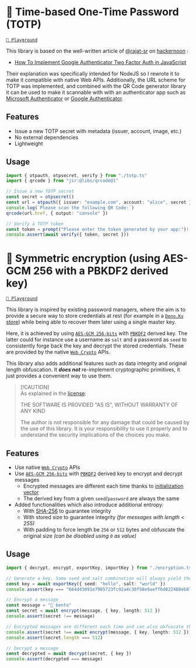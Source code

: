 # 🔑 Time-based One-Time Password (TOTP)

[`🦕 Playground`](https://dash.deno.com/playground/libs-totp)

This library is based on the well-written article of [@rajat-sr](https://github.com/rajat-sr) on [hackernoon](https://hackernoon.com) :

- [How To Implement Google Authenticator Two Factor Auth in JavaScript](https://hackernoon.com/how-to-implement-google-authenticator-two-factor-auth-in-javascript-091wy3vh3)

Their explanation was specifically intended for NodeJS so I rewrote it to make it compatible with native Web APIs. Additionally, the URL scheme for TOTP was implemented, and combined with the QR Code generator library it can be used to make it scannable with with an authenticator
app such as [Microsoft Authenticator](https://support.microsoft.com/en-us/account-billing/download-and-install-the-microsoft-authenticator-app-351498fc-850a-45da-b7b6-27e523b8702a) or
[Google Authenticator](https://play.google.com/store/apps/details?id=com.google.android.apps.authenticator2&pli=1).

## Features

- Issue a new TOTP secret with metadata (issuer, account, image, etc.)
- No external dependencies
- Lightweight

## Usage

```ts
import { otpauth, otpsecret, verify } from "./totp.ts"
import { qrcode } from "jsr:@libs/qrcode@1"

// Issue a new TOTP secret
const secret = otpsecret()
const url = otpauth({ issuer: "example.com", account: "alice", secret })
console.log(`Please scan the following QR Code:`)
qrcode(url.href, { output: "console" })

// Verify a TOTP token
const token = prompt("Please enter the token generated by your app:")!
console.assert(await verify({ token, secret }))
```

# 🔐 Symmetric encryption (using AES-GCM 256 with a PBKDF2 derived key)

[`🦕 Playground`](https://dash.deno.com/playground/libs-encryption)

This library is inspired by existing password managers, where the aim is to provide a secure way to store credentials at rest (for example in a [`Deno.Kv` store](https://docs.deno.com/deploy/kv/manual)) while being able to recover them later using a single master key.

Here, it is achieved by using [`AES-GCM 256-bits`](https://en.wikipedia.org/wiki/Galois/Counter_Mode) with [`PBKDF2`](https://en.wikipedia.org/wiki/PBKDF2) derived key. The latter could for instance use a username as `salt` and a password as `seed` to consistently forge back the
key and decrypt the stored credentials. These are provided by the native [`Web Crypto`](https://developer.mozilla.org/en-US/docs/Web/API/Web_Crypto_API) APIs.

This library also adds additional features such as data integrity and original length obfuscation. It _**does not**_ re-implement cryptographic primitives, it just provides a convenient way to use them.

> [!CAUTION]\
> As explained in the [license](/LICENSE):
>
> THE SOFTWARE IS PROVIDED "AS IS", WITHOUT WARRANTY OF ANY KIND
>
> The author is not responsible for any damage that could be caused by the use of this library. It is your responsibility to use it properly and to understand the security implications of the choices you make.

## Features

- Use native [`Web Crypto`](https://developer.mozilla.org/en-US/docs/Web/API/Web_Crypto_API) APIs
- Use [`AES-GCM 256-bits`](https://en.wikipedia.org/wiki/Galois/Counter_Mode) with [`PBKDF2`](https://en.wikipedia.org/wiki/PBKDF2) derived key to encrypt and decrypt messages
  - Encrypted messages are different each time thanks to [initialization vector](https://en.wikipedia.org/wiki/Initialization_vector)
  - The derived key from a given `seed`/`password` are always the same
- Added functionalities which also introduce additional entropy:
  - With [SHA-256](https://en.wikipedia.org/wiki/SHA-2) to guarantee integrity
  - With stored size to guarantee integrity _(for messages with length < 255)_
  - With padding to force length be `256` or `512` bytes and obfuscate the original size _(can be disabled using `0` as value)_

## Usage

```ts
import { decrypt, encrypt, exportKey, importKey } from "./encryption.ts"

// Generate a key. Same seed and salt combination will always yield the same key
const key = await exportKey({ seed: "hello", salt: "world" })
console.assert(key === "664d43091e7905723fc92a4c38f58e9aeff6d822488eb07d6b11bcfc2468f48a")

// Encrypt a message
const message = "🍱 bento"
const secret = await encrypt(message, { key, length: 512 })
console.assert(secret !== message)

// Encrypted messages are different each time and can also obfuscate the original message size
console.assert(secret !== await encrypt(message, { key, length: 512 }))
console.assert(secret.length === 512)

// Decrypt a message
const decrypted = await decrypt(secret, { key })
console.assert(decrypted === message)
```

